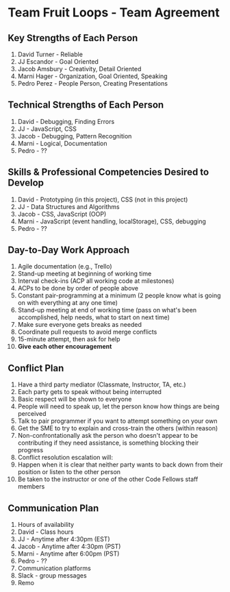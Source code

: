 # Team Fruit Loops - Team Agreement

## Key Strengths of Each Person
1. David Turner - Reliable
1. JJ Escandor - Goal Oriented
1. Jacob Amsbury - Creativity, Detail Oriented
1. Marni Hager - Organization, Goal Oriented, Speaking
1. Pedro Perez - People Person, Creating Presentations

## Technical Strengths of Each Person
1. David - Debugging, Finding Errors
1. JJ - JavaScript, CSS
1. Jacob - Debugging, Pattern Recognition
1. Marni - Logical, Documentation
1. Pedro - ??

## Skills & Professional Competencies Desired to Develop
1. David - Prototyping (in this project), CSS (not in this project)
1. JJ - Data Structures and Algorithms
1. Jacob - CSS, JavaScript (OOP)
1. Marni - JavaScript (event handling, localStorage), CSS, debugging
1. Pedro - ??

## Day-to-Day Work Approach
1. Agile documentation (e.g., Trello)
1. Stand-up meeting at beginning of working time
1. Interval check-ins (ACP all working code at milestones)
  1. ACPs to be done by order of people above
1. Constant pair-programming at a minimum (2 people know what is going on with everything at any one time)
1. Stand-up meeting at end of working time (pass on what's been accomplished, help needs, what to start on next time)
1. Make sure everyone gets breaks as needed
1. Coordinate pull requests to avoid merge conflicts
1. 15-minute attempt, then ask for help
1. **Give each other encouragement**

## Conflict Plan
1. Have a third party mediator (Classmate, Instructor, TA, etc.)
  1. Each party gets to speak without being interrupted
  1. Basic respect will be shown to everyone
1. People will need to speak up, let the person know how things are being perceived
1. Talk to pair programmer if you want to attempt something on your own
  1. Get the SME to try to explain and cross-train the others (within reason)
1. Non-confrontationally ask the person who doesn't appear to be contributing if they need assistance, is something blocking their progress
1. Conflict resolution escalation will:
  1. Happen when it is clear that neither party wants to back down from their position or listen to the other person
  1. Be taken to the instructor or one of the other Code Fellows staff members

## Communication Plan
1. Hours of availability
  1. David - Class hours
  1. JJ - Anytime after 4:30pm (EST)
  1. Jacob - Anytime after 4:30pm (PST)
  1. Marni - Anytime after 6:00pm (PST)
  1. Pedro - ??
1. Communication platforms
  1. Slack - group messages
  1. Remo